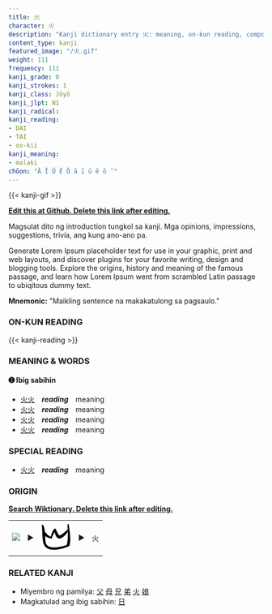 ```yaml
---
title: 火
character: 火
description: "Kanji dictionary entry 火: meaning, on-kun reading, compounds, origin, related kanji"
content_type: kanji
featured_image: "/火.gif"
weight: 111
frequency: 111
kanji_grade: 0
kanji_strokes: 1
kanji_class: Jōyō
kanji_jlpt: N1
kanji_radical: 
kanji_reading: 
- DAI
- TAI
- oo-kii
kanji_meaning:
- malaki
chōon: "Ā Ī Ū Ē Ō ā ī ū ē ō ’"
---
```

[//]: # (Don't edit the line below. Kanji animated GIF code is automatically generated.)
{{< kanji-gif >}}

[//]: # (Edit below this line.)

**[Edit this at Github. Delete this link after editing.](https://github.com/tim0g/tim/tree/main/content/kanji/火/index.md)**

Magsulat dito ng introduction tungkol sa kanji. Mga opinions, impressions, suggestions, trivia, ang kung ano-ano pa.

Generate Lorem Ipsum placeholder text for use in your graphic, print and web layouts, and discover plugins for your favorite writing, design and blogging tools. Explore the origins, history and meaning of the famous passage, and learn how Lorem Ipsum went from scrambled Latin passage to ubiqitous dummy text.
 
**Mnemonic:** "Maikling sentence na makakatulong sa pagsaulo."

### ON-KUN READING

[//]: # (Don't edit the line below. ON-KUN READING code is automatically generated.)
{{< kanji-reading >}}

### MEANING & WORDS

#### ➊ **Ibig sabihin**
  - [火](../火)[火](../火)　***reading***　meaning
  - [火](../火)[火](../火)　***reading***　meaning
  - [火](../火)[火](../火)　***reading***　meaning
  - [火](../火)[火](../火)　***reading***　meaning

### SPECIAL READING
  - [火](../火)[火](../火)　***reading***　meaning

### ORIGIN

**[Search Wiktionary. Delete this link after editing.](https://wiktionary.org/wiki/火)**
<table class="kanji-table"><tr><td>
<img src="60px-火-bronze.svg.png">
</td><td>▶</td><td>
<img src="60px-火-oracle.svg.png">
</td><td>▶</td>
<td class="kanji-origin">火</td>
</tr></table>

### RELATED KANJI
- Miyembro ng pamilya: [父](../父) [母](../母) [兄](../兄) [弟](../弟) [火](../火) [娘](../娘)
- Magkatulad ang ibig sabihin: [日](../日)
